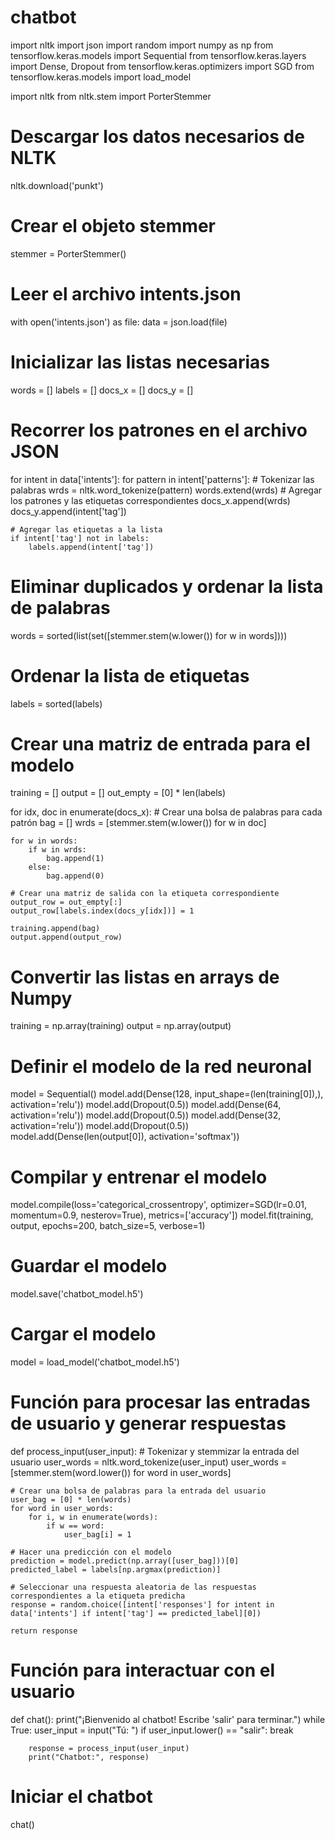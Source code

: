 # chatbot
import nltk
import json
import random
import numpy as np
from tensorflow.keras.models import Sequential
from tensorflow.keras.layers import Dense, Dropout
from tensorflow.keras.optimizers import SGD
from tensorflow.keras.models import load_model

import nltk
from nltk.stem import PorterStemmer

# Descargar los datos necesarios de NLTK
nltk.download('punkt')

# Crear el objeto stemmer
stemmer = PorterStemmer()

# Leer el archivo intents.json
with open('intents.json') as file:
    data = json.load(file)

# Inicializar las listas necesarias
words = []
labels = []
docs_x = []
docs_y = []


# Recorrer los patrones en el archivo JSON
for intent in data['intents']:
    for pattern in intent['patterns']:
        # Tokenizar las palabras
        wrds = nltk.word_tokenize(pattern)
        words.extend(wrds)
        # Agregar los patrones y las etiquetas correspondientes
        docs_x.append(wrds)
        docs_y.append(intent['tag'])

    # Agregar las etiquetas a la lista
    if intent['tag'] not in labels:
        labels.append(intent['tag'])

# Eliminar duplicados y ordenar la lista de palabras
words = sorted(list(set([stemmer.stem(w.lower()) for w in words])))

# Ordenar la lista de etiquetas
labels = sorted(labels)

# Crear una matriz de entrada para el modelo
training = []
output = []
out_empty = [0] * len(labels)

for idx, doc in enumerate(docs_x):
    # Crear una bolsa de palabras para cada patrón
    bag = []
    wrds = [stemmer.stem(w.lower()) for w in doc]

    for w in words:
        if w in wrds:
            bag.append(1)
        else:
            bag.append(0)

    # Crear una matriz de salida con la etiqueta correspondiente
    output_row = out_empty[:]
    output_row[labels.index(docs_y[idx])] = 1

    training.append(bag)
    output.append(output_row)

# Convertir las listas en arrays de Numpy
training = np.array(training)
output = np.array(output)


# Definir el modelo de la red neuronal
model = Sequential()
model.add(Dense(128, input_shape=(len(training[0]),), activation='relu'))
model.add(Dropout(0.5))
model.add(Dense(64, activation='relu'))
model.add(Dropout(0.5))
model.add(Dense(32, activation='relu'))
model.add(Dropout(0.5))
model.add(Dense(len(output[0]), activation='softmax'))
# Compilar y entrenar el modelo
model.compile(loss='categorical_crossentropy', optimizer=SGD(lr=0.01, momentum=0.9, nesterov=True), metrics=['accuracy'])
model.fit(training, output, epochs=200, batch_size=5, verbose=1)

# Guardar el modelo
model.save('chatbot_model.h5')

# Cargar el modelo
model = load_model('chatbot_model.h5')

# Función para procesar las entradas de usuario y generar respuestas
def process_input(user_input):
    # Tokenizar y stemmizar la entrada del usuario
    user_words = nltk.word_tokenize(user_input)
    user_words = [stemmer.stem(word.lower()) for word in user_words]

    # Crear una bolsa de palabras para la entrada del usuario
    user_bag = [0] * len(words)
    for word in user_words:
        for i, w in enumerate(words):
            if w == word:
                user_bag[i] = 1

    # Hacer una predicción con el modelo
    prediction = model.predict(np.array([user_bag]))[0]
    predicted_label = labels[np.argmax(prediction)]

    # Seleccionar una respuesta aleatoria de las respuestas correspondientes a la etiqueta predicha
    response = random.choice([intent['responses'] for intent in data['intents'] if intent['tag'] == predicted_label][0])

    return response

# Función para interactuar con el usuario
def chat():
    print("¡Bienvenido al chatbot! Escribe 'salir' para terminar.")
    while True:
        user_input = input("Tú: ")
        if user_input.lower() == "salir":
            break

        response = process_input(user_input)
        print("Chatbot:", response)

# Iniciar el chatbot
chat()


